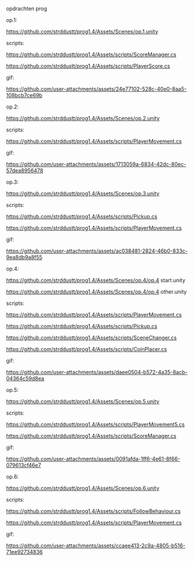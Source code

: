 opdrachten prog

op.1:

https://github.com/strddustt/prog1.4/Assets/Scenes/op.1.unity

scripts:

https://github.com/strddustt/prog1.4/Assets/scripts/ScoreManager.cs

https://github.com/strddustt/prog1.4/Assets/scripts/PlayerScore.cs

gif:

https://github.com/user-attachments/assets/24e77102-528c-40e0-8aa5-108bcb7ce69b


op.2:

https://github.com/strddustt/prog1.4/Assets/Scenes/op.2.unity

scripts:

https://github.com/strddustt/prog1.4/Assets/scripts/PlayerMovement.cs

gif:

https://github.com/user-attachments/assets/1713059a-6834-42dc-80ec-57dea8956478


op.3:

https://github.com/strddustt/prog1.4/Assets/Scenes/op.3.unity

scripts:

https://github.com/strddustt/prog1.4/Assets/scripts/Pickup.cs

https://github.com/strddustt/prog1.4/Assets/scripts/PlayerMovement.cs

gif:

https://github.com/user-attachments/assets/ac038481-2824-46b0-833c-9ea8db9a8f55


op.4:

https://github.com/strddustt/prog1.4/Assets/Scenes/op.4/op.4 start.unity

https://github.com/strddustt/prog1.4/Assets/Scenes/op.4/op.4 other.unity

scripts:

https://github.com/strddustt/prog1.4/Assets/scripts/PlayerMovement.cs

https://github.com/strddustt/prog1.4/Assets/scripts/Pickup.cs

https://github.com/strddustt/prog1.4/Assets/scripts/SceneChanger.cs

https://github.com/strddustt/prog1.4/Assets/scripts/CoinPlacer.cs

gif:

https://github.com/user-attachments/assets/daee0504-b572-4a35-8acb-04364c59d8ea



op.5:

https://github.com/strddustt/prog1.4/Assets/Scenes/op.5.unity

scripts:

https://github.com/strddustt/prog1.4/Assets/scripts/PlayerMovement5.cs

https://github.com/strddustt/prog1.4/Assets/scripts/ScoreManager.cs

gif:

https://github.com/user-attachments/assets/0091afda-1ff6-4e61-8f66-079613cf46e7



op.6:

https://github.com/strddustt/prog1.4/Assets/Scenes/op.6.unity

scripts:

https://github.com/strddustt/prog1.4/Assets/scripts/FollowBehaviour.cs

https://github.com/strddustt/prog1.4/Assets/scripts/PlayerMovement.cs

gif:

https://github.com/user-attachments/assets/ccaee413-2c9a-4805-b516-71ee92734836
